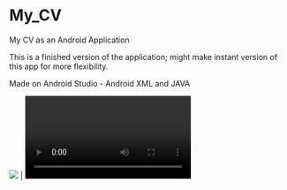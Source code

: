 # My_CV
My CV as an Android Application

This is a finished version of the application; might make instant version of this app for more flexibility.

Made on Android Studio  - Android XML and JAVA

![](https://user-images.githubusercontent.com/50311150/169816041-050770ca-13b9-4ca4-a67e-bdd5981f4fda.gif) | ![](https://user-images.githubusercontent.com/50311150/169818450-575de4ed-d6db-42aa-b439-002183a2d5c2.mp4)

